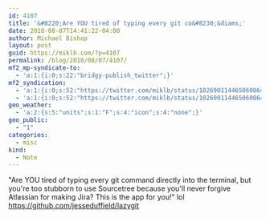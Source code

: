 ```yaml
---
id: 4107
title: '&#8220;Are YOU tired of typing every git co&#8230;&diams;'
date: 2018-08-07T14:41:22-04:00
author: Michael Bishop
layout: post
guid: https://miklb.com/?p=4107
permalink: /blog/2018/08/07/4107/
mf2_mp-syndicate-to:
  - 'a:1:{i:0;s:22:"bridgy-publish_twitter";}'
mf2_syndication:
  - 'a:1:{i:0;s:52:"https://twitter.com/miklb/status/1026901144650608642";}'
  - 'a:1:{i:0;s:52:"https://twitter.com/miklb/status/1026901144650608642";}'
geo_weather:
  - 'a:2:{s:5:"units";s:1:"F";s:4:"icon";s:4:"none";}'
geo_public:
  - "1"
categories:
  - misc
kind:
  - Note
---
```

"Are YOU tired of typing every git command directly into the terminal, but you're too stubborn to use Sourcetree because you'll never forgive Atlassian for making Jira? This is the app for you!" lol https://github.com/jesseduffield/lazygit
